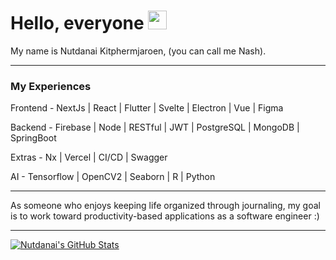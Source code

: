 # Hello, everyone <img src="https://raw.githubusercontent.com/MartinHeinz/MartinHeinz/master/wave.gif" width="30px">

My name is Nutdanai Kitphermjaroen, (you can call me Nash).  

---

### My Experiences 

Frontend - NextJs | React | Flutter | Svelte | Electron | Vue | Figma 

Backend - Firebase | Node | RESTful  | JWT  | PostgreSQL | MongoDB | SpringBoot 

Extras - Nx | Vercel | CI/CD | Swagger

AI - Tensorflow | OpenCV2 | Seaborn | R | Python 


---

 As someone who enjoys keeping life organized through journaling, my goal is to work toward productivity-based applications as a software engineer :)
  
--- 
  
  
<a href="https://github.com/nutdanai-kpjr/nutdanai-kpj">
    <img align="center" src="https://github-readme-stats.vercel.app/api?username=nutdanai-kpjr&show_icons=true&line_height=27&count_private=true&title_color=ffffff&text_color=c9cacc&icon_color=2bbc8a&bg_color=1d1f21" alt="Nutdanai's GitHub Stats" />
</a>

